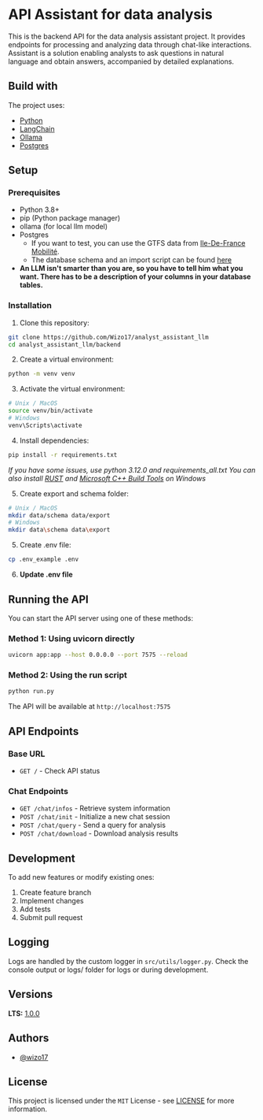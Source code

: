 # API Assistant for data analysis

This is the backend API for the data analysis assistant project. It provides endpoints for processing and analyzing data through chat-like interactions.
Assistant is a solution enabling analysts to ask questions in natural language and obtain answers, accompanied by detailed explanations.


## Build with

The project uses:
* [Python](https://www.python.org/)
* [LangChain](https://www.langchain.com/)
* [Ollama](https://ollama.com/)
* [Postgres](https://www.postgresql.org/)


## Setup

### Prerequisites
- Python 3.8+
- pip (Python package manager)
- ollama (for local llm model)
- Postgres
    - If you want to test, you can use the GTFS data from [Ile-De-France Mobilité](https://www.data.gouv.fr/fr/datasets/horaires-prevus-sur-les-lignes-de-transport-en-commun-dile-de-france-gtfs-datahub/).
    - The database schema and an import script can be found [here](data/base_gtfs_test/base_analyst_llm_export.sql)
- **An LLM isn't smarter than you are, so you have to tell him what you want. There has to be a description of your columns in your database tables.**

### Installation

1. Clone this repository:
```bash
git clone https://github.com/Wizo17/analyst_assistant_llm
cd analyst_assistant_llm/backend
```

2. Create a virtual environment:
```bash
python -m venv venv
```

3. Activate the virtual environment:
```bash
# Unix / MacOS
source venv/bin/activate
# Windows
venv\Scripts\activate
```

4. Install dependencies:
```bash
pip install -r requirements.txt
```
<em>If you have some issues, use python 3.12.0 and requirements_all.txt</em>
<em>You can also install [RUST](https://rustup.rs/) and [Microsoft C++ Build Tools](https://visualstudio.microsoft.com/fr/visual-cpp-build-tools/) on Windows</em>


5. Create export and schema folder:
```bash
# Unix / MacOS
mkdir data/schema data/export
# Windows
mkdir data\schema data\export
```

5. Create .env file:
```bash
cp .env_example .env
```

6. **Update .env file**

## Running the API

You can start the API server using one of these methods:

### Method 1: Using uvicorn directly
```bash
uvicorn app:app --host 0.0.0.0 --port 7575 --reload
```

### Method 2: Using the run script
```bash
python run.py
```

The API will be available at `http://localhost:7575`


## API Endpoints

### Base URL
- `GET /` - Check API status

### Chat Endpoints
- `GET /chat/infos` - Retrieve system information
- `POST /chat/init` - Initialize a new chat session
- `POST /chat/query` - Send a query for analysis
- `POST /chat/download` - Download analysis results


## Development

To add new features or modify existing ones:
1. Create feature branch
2. Implement changes
3. Add tests
4. Submit pull request


## Logging

Logs are handled by the custom logger in `src/utils/logger.py`. Check the console output or logs/ folder for logs or during development.


## Versions
**LTS:** [1.0.0](https://github.com/Wizo17/analyst_assistant_llm)

## Authors

* [@wizo17](https://github.com/Wizo17)

## License

This project is licensed under the ``MIT`` License - see [LICENSE](LICENSE) for more information.
